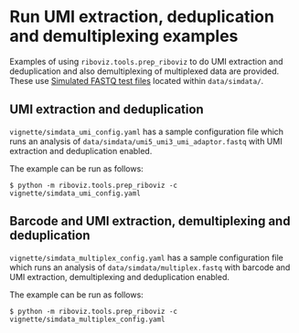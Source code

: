 # Run UMI extraction, deduplication and demultiplexing examples

Examples of using `riboviz.tools.prep_riboviz` to do UMI extraction and deduplication and also demultiplexing of multiplexed data are provided. These use [Simulated FASTQ test files](./data.md#simulated-fastq-test-files) located within `data/simdata/`.

## UMI extraction and deduplication

`vignette/simdata_umi_config.yaml` has a sample configuration file which runs an analysis of `data/simdata/umi5_umi3_umi_adaptor.fastq` with UMI extraction and deduplication enabled.

The example can be run as follows:

```console
$ python -m riboviz.tools.prep_riboviz -c vignette/simdata_umi_config.yaml 
```

## Barcode and UMI extraction, demultiplexing and deduplication

`vignette/simdata_multiplex_config.yaml` has a sample configuration file which runs an analysis of `data/simdata/multiplex.fastq` with barcode and UMI extraction, demultiplexing and deduplication enabled.

The example can be run as follows:

```console
$ python -m riboviz.tools.prep_riboviz -c vignette/simdata_multiplex_config.yaml 
```
